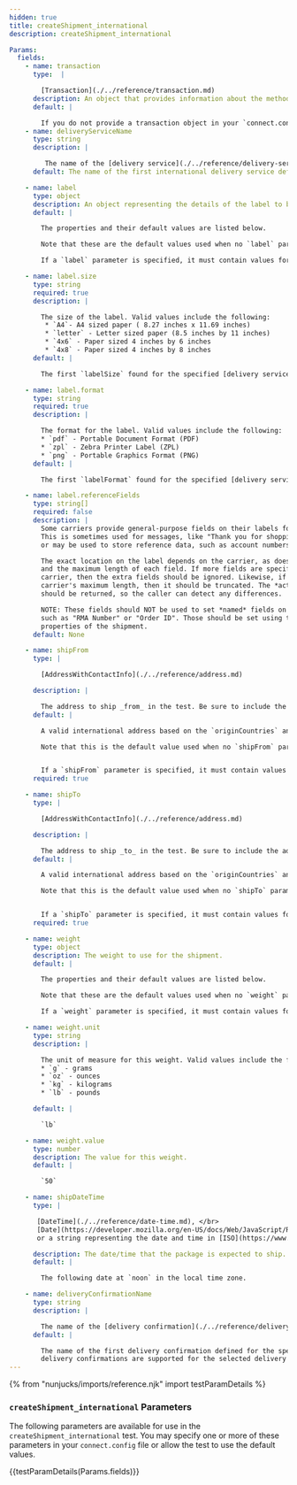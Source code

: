 ```yaml
---
hidden: true
title: createShipment_international
description: createShipment_international

Params:
  fields:
    - name: transaction
      type:  |

        [Transaction](./../reference/transaction.md)
      description: An object that provides information about the method invocation and session data.
      default: |

        If you do not provide a transaction object in your `connect.config` file, you must provide valid credentials.
    - name: deliveryServiceName
      type: string
      description: |

         The name of the [delivery service](./../reference/delivery-service.md) you wish to use in this request.
      default: The name of the first international delivery service defined for your app.

    - name: label
      type: object
      description: An object representing the details of the label to be produced by this method.
      default: |

        The properties and their default values are listed below.

        Note that these are the default values used when no `label` parameter is specified.

        If a `label` parameter is specified, it must contain values for all required properties.

    - name: label.size
      type: string
      required: true
      description: |

        The size of the label. Valid values include the following:
         * `A4`- A4 sized paper ( 8.27 inches x 11.69 inches)
         * `letter` - Letter sized paper (8.5 inches by 11 inches)
         * `4x6` - Paper sized 4 inches by 6 inches
         * `4x8` - Paper sized 4 inches by 8 inches
      default: |

        The first `labelSize` found for the specified [delivery service](./../reference/delivery-service.md).

    - name: label.format
      type: string
      required: true
      description: |

        The format for the label. Valid values include the following:
        * `pdf` - Portable Document Format (PDF)
        * `zpl` - Zebra Printer Label (ZPL)
        * `png` - Portable Graphics Format (PNG)
      default: |

        The first `labelFormat` found for the specified [delivery service](./../reference/delivery-service.md).

    - name: label.referenceFields
      type: string[]
      required: false
      description: |
        Some carriers provide general-purpose fields on their labels for custom text.
        This is sometimes used for messages, like "Thank you for shopping with us!",
        or may be used to store reference data, such as account numbers, warehouse codes, etc.

        The exact location on the label depends on the carrier, as does the allowed number of fields
        and the maximum length of each field. If more fields are specified than are supported by the
        carrier, then the extra fields should be ignored. Likewise, if a field length exceeds the
        carrier's maximum length, then it should be truncated. The *actual* values that are used
        should be returned, so the caller can detect any differences.

        NOTE: These fields should NOT be used to set *named* fields on the label,
        such as "RMA Number" or "Order ID". Those should be set using the correspond
        properties of the shipment.
      default: None

    - name: shipFrom
      type: |

        [AddressWithContactInfo](./../reference/address.md)

      description: |

        The address to ship _from_ in the test. Be sure to include the additional contact info properties.
      default: |

        A valid international address based on the `originCountries` and `destinationCountries` of the delivery service.

        Note that this is the default value used when no `shipFrom` parameter is specified.


        If a `shipFrom` parameter is specified, it must contain values for all required properties.
      required: true

    - name: shipTo
      type: |

        [AddressWithContactInfo](./../reference/address.md)

      description: |

        The address to ship _to_ in the test. Be sure to include the additional contact info properties.
      default: |

        A valid international address based on the `originCountries` and `destinationCountries` of the delivery service.

        Note that this is the default value used when no `shipTo` parameter is specified.


        If a `shipTo` parameter is specified, it must contain values for all required properties.
      required: true

    - name: weight
      type: object
      description: The weight to use for the shipment.
      default: |

        The properties and their default values are listed below.

        Note that these are the default values used when no `weight` parameter is specified.

        If a `weight` parameter is specified, it must contain values for all required properties.

    - name: weight.unit
      type: string
      description: |

        The unit of measure for this weight. Valid values include the following:
        * `g` - grams
        * `oz` - ounces
        * `kg` - kilograms
        * `lb` - pounds

      default: |

        `lb`

    - name: weight.value
      type: number
      description: The value for this weight.
      default: |

        `50`

    - name: shipDateTime
      type: |

       [DateTime](./../reference/date-time.md), </br>
       [Date](https://developer.mozilla.org/en-US/docs/Web/JavaScript/Reference/Global_Objects/Date), </br>
       or a string representing the date and time in [ISO](https://www.w3.org/TR/NOTE-datetime) format.

      description: The date/time that the package is expected to ship. This is not guaranteed to be in the future.
      default: |

        The following date at `noon` in the local time zone.

    - name: deliveryConfirmationName
      type: string
      description: |

        The name of the [delivery confirmation](./../reference/delivery-confirmation.md) to use for this shipment.
      default: |

        The name of the first delivery confirmation defined for the specified delivery service, or `undefined` if no
        delivery confirmations are supported for the selected delivery service.
---
```


{% from "nunjucks/imports/reference.njk" import testParamDetails %}

### `createShipment_international` Parameters
The following parameters are available for use in the `createShipment_international` test. You may specify one
or more of these parameters in your `connect.config` file or allow the test to use the default values.

{{testParamDetails(Params.fields)}}



